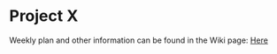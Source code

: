 # Project X
Weekly plan and other information can be found in the Wiki page: [Here](https://github.com/deoxen0n2/projectx/wiki)
